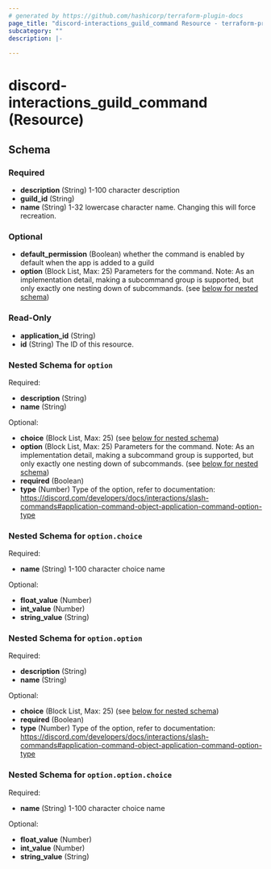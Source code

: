 ```yaml
---
# generated by https://github.com/hashicorp/terraform-plugin-docs
page_title: "discord-interactions_guild_command Resource - terraform-provider-discord-interactions"
subcategory: ""
description: |-
  
---
```


# discord-interactions_guild_command (Resource)





<!-- schema generated by tfplugindocs -->
## Schema

### Required

- **description** (String) 1-100 character description
- **guild_id** (String)
- **name** (String) 1-32 lowercase character name. Changing this will force recreation.

### Optional

- **default_permission** (Boolean) whether the command is enabled by default when the app is added to a guild
- **option** (Block List, Max: 25) Parameters for the command. Note: As an implementation detail, making a subcommand group is supported, but only exactly one nesting down of subcommands. (see [below for nested schema](#nestedblock--option))

### Read-Only

- **application_id** (String)
- **id** (String) The ID of this resource.

<a id="nestedblock--option"></a>
### Nested Schema for `option`

Required:

- **description** (String)
- **name** (String)

Optional:

- **choice** (Block List, Max: 25) (see [below for nested schema](#nestedblock--option--choice))
- **option** (Block List, Max: 25) Parameters for the command. Note: As an implementation detail, making a subcommand group is supported, but only exactly one nesting down of subcommands. (see [below for nested schema](#nestedblock--option--option))
- **required** (Boolean)
- **type** (Number) Type of the option, refer to documentation: https://discord.com/developers/docs/interactions/slash-commands#application-command-object-application-command-option-type

<a id="nestedblock--option--choice"></a>
### Nested Schema for `option.choice`

Required:

- **name** (String) 1-100 character choice name

Optional:

- **float_value** (Number)
- **int_value** (Number)
- **string_value** (String)


<a id="nestedblock--option--option"></a>
### Nested Schema for `option.option`

Required:

- **description** (String)
- **name** (String)

Optional:

- **choice** (Block List, Max: 25) (see [below for nested schema](#nestedblock--option--option--choice))
- **required** (Boolean)
- **type** (Number) Type of the option, refer to documentation: https://discord.com/developers/docs/interactions/slash-commands#application-command-object-application-command-option-type

<a id="nestedblock--option--option--choice"></a>
### Nested Schema for `option.option.choice`

Required:

- **name** (String) 1-100 character choice name

Optional:

- **float_value** (Number)
- **int_value** (Number)
- **string_value** (String)


